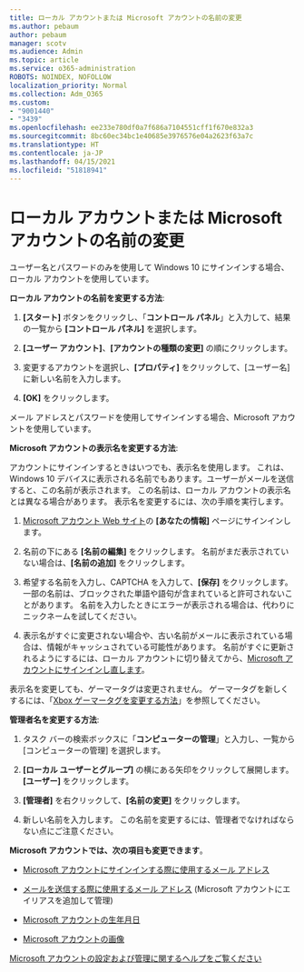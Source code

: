 ```yaml
---
title: ローカル アカウントまたは Microsoft アカウントの名前の変更
ms.author: pebaum
author: pebaum
manager: scotv
ms.audience: Admin
ms.topic: article
ms.service: o365-administration
ROBOTS: NOINDEX, NOFOLLOW
localization_priority: Normal
ms.collection: Adm_O365
ms.custom:
- "9001440"
- "3439"
ms.openlocfilehash: ee233e780df0a7f686a7104551cff1f670e832a3
ms.sourcegitcommit: 8bc60ec34bc1e40685e3976576e04a2623f63a7c
ms.translationtype: HT
ms.contentlocale: ja-JP
ms.lasthandoff: 04/15/2021
ms.locfileid: "51818941"
---
```

# <a name="change-the-name-of-a-local-account-or-a-microsoft-account"></a>ローカル アカウントまたは Microsoft アカウントの名前の変更

ユーザー名とパスワードのみを使用して Windows 10 にサインインする場合、ローカル アカウントを使用しています。 

**ローカル アカウントの名前を変更する方法**:

1. **[スタート]** ボタンをクリックし、「**コントロール パネル**」と入力して、結果の一覧から **[コントロール パネル]** を選択します。

2. **[ユーザー アカウント]**、**[アカウントの種類の変更]** の順にクリックします。

3. 変更するアカウントを選択し、**[プロパティ]** をクリックして、[ユーザー名] に新しい名前を入力します。

4. **[OK]** をクリックします。

メール アドレスとパスワードを使用してサインインする場合、Microsoft アカウントを使用しています。

**Microsoft アカウントの表示名を変更する方法**:

アカウントにサインインするときはいつでも、表示名を使用します。 これは、Windows 10 デバイスに表示される名前でもあります。ユーザーがメールを送信すると、この名前が表示されます。 この名前は、ローカル アカウントの表示名とは異なる場合があります。 表示名を変更するには、次の手順を実行します。

1. [Microsoft アカウント Web サイト](https://account.microsoft.com/)の **[あなたの情報]** ページにサインインします。

2. 名前の下にある **[名前の編集]** をクリックします。 名前がまだ表示されていない場合は、**[名前の追加]** をクリックします。 

3. 希望する名前を入力し、CAPTCHA を入力して、**[保存]** をクリックします。 一部の名前は、ブロックされた単語や語句が含まれていると許可されないことがあります。 名前を入力したときにエラーが表示される場合は、代わりにニックネームを試してください。

4. 表示名がすぐに変更されない場合や、古い名前がメールに表示されている場合は、情報がキャッシュされている可能性があります。 名前がすぐに更新されるようにするには、ローカル アカウントに切り替えてから、[Microsoft アカウントにサインインし直します](https://account.microsoft.com/)。

表示名を変更しても、ゲーマータグは変更されません。 ゲーマータグを新しくするには、「[Xbox ゲーマータグを変更する方法](https://support.xbox.com/id-ID/account-management/change-xbox-live-gamertag)」を参照してください。

**管理者名を変更する方法**:

1. タスク バーの検索ボックスに「**コンピューターの管理**」と入力し、一覧から [コンピューターの管理] を選択します。

2. **[ローカル ユーザーとグループ]** の横にある矢印をクリックして展開します。 **[ユーザー]** をクリックします。

3. **[管理者]** を右クリックして、**[名前の変更]** をクリックします。

4. 新しい名前を入力します。 この名前を変更するには、管理者でなければならない点にご注意ください。

**Microsoft アカウントでは、次の項目も変更できます**。

- [Microsoft アカウントにサインインする際に使用するメール アドレス](https://support.microsoft.com/help/4026162)

- [メールを送信する際に使用するメール アドレス](https://support.microsoft.com/help/12407) (Microsoft アカウントにエイリアスを追加して管理)

- [Microsoft アカウントの生年月日](https://support.microsoft.com/help/12411)

- [Microsoft アカウントの画像](https://support.microsoft.com/help/4026790)

[Microsoft アカウントの設定および管理に関するヘルプをご覧ください](https://support.microsoft.com/hub/4294457/microsoft-account-help#manage-account)